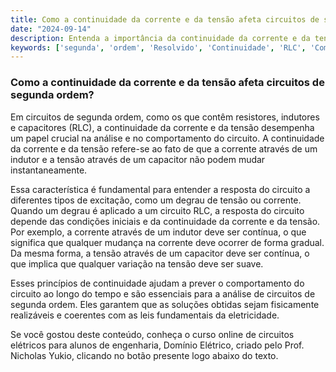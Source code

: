 ```yaml
---
title: Como a continuidade da corrente e da tensão afeta circuitos de segunda ordem?
date: "2024-09-14"
description: Entenda a importância da continuidade da corrente e da tensão em circuitos de segunda ordem.
keywords: ['segunda', 'ordem', 'Resolvido', 'Continuidade', 'RLC', 'Comparação', 'degrau']
---
```


### Como a continuidade da corrente e da tensão afeta circuitos de segunda ordem?

Em circuitos de segunda ordem, como os que contêm resistores, indutores e capacitores (RLC), a continuidade da corrente e da tensão desempenha um papel crucial na análise e no comportamento do circuito. A continuidade da corrente e da tensão refere-se ao fato de que a corrente através de um indutor e a tensão através de um capacitor não podem mudar instantaneamente. 

Essa característica é fundamental para entender a resposta do circuito a diferentes tipos de excitação, como um degrau de tensão ou corrente. Quando um degrau é aplicado a um circuito RLC, a resposta do circuito depende das condições iniciais e da continuidade da corrente e da tensão. Por exemplo, a corrente através de um indutor deve ser contínua, o que significa que qualquer mudança na corrente deve ocorrer de forma gradual. Da mesma forma, a tensão através de um capacitor deve ser contínua, o que implica que qualquer variação na tensão deve ser suave.

Esses princípios de continuidade ajudam a prever o comportamento do circuito ao longo do tempo e são essenciais para a análise de circuitos de segunda ordem. Eles garantem que as soluções obtidas sejam fisicamente realizáveis e coerentes com as leis fundamentais da eletricidade.

Se você gostou deste conteúdo, conheça o curso online de circuitos elétricos para alunos de engenharia, Domínio Elétrico, criado pelo Prof. Nicholas Yukio, clicando no botão presente logo abaixo do texto.
